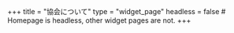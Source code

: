 +++
title = "協会について"
type = "widget_page"
headless = false  # Homepage is headless, other widget pages are not.
+++
